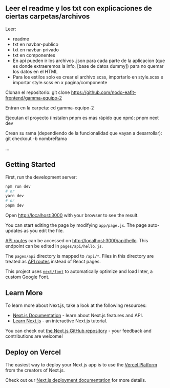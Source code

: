 ## Leer el readme y los txt con explicaciones de ciertas carpetas/archivos

Leer:

- readme
- txt en navbar-publico
- txt en navbar-privado
- txt en componentes
- En api pueden ir los archivos .json para cada parte de la aplicacion (que es donde extraeremos la info, [base de datos dummy]) para no quemar los datos en el HTML
- Para los estilos solo es crear el archivo scss, importarlo en style.scss e importar style.scss en x pagina/componente

Clonan el repositorio: git clone https://github.com/nodo-eafit-frontend/gamma-equipo-2

Entran en la carpeta: cd gamma-equipo-2

Ejecutan el proyecto (instalen pnpm es más rápido que npm): pnpm next dev

Crean su rama (dependiendo de la funcionalidad que vayan a desarrollar): git checkout -b nombreRama

...


## Getting Started

First, run the development server:

```bash
npm run dev
# or
yarn dev
# or
pnpm dev
```

Open [http://localhost:3000](http://localhost:3000) with your browser to see the result.

You can start editing the page by modifying `app/page.js`. The page auto-updates as you edit the file.

[API routes](https://nextjs.org/docs/api-routes/introduction) can be accessed on [http://localhost:3000/api/hello](http://localhost:3000/api/hello). This endpoint can be edited in `pages/api/hello.js`.

The `pages/api` directory is mapped to `/api/*`. Files in this directory are treated as [API routes](https://nextjs.org/docs/api-routes/introduction) instead of React pages.

This project uses [`next/font`](https://nextjs.org/docs/basic-features/font-optimization) to automatically optimize and load Inter, a custom Google Font.

## Learn More

To learn more about Next.js, take a look at the following resources:

- [Next.js Documentation](https://nextjs.org/docs) - learn about Next.js features and API.
- [Learn Next.js](https://nextjs.org/learn) - an interactive Next.js tutorial.

You can check out [the Next.js GitHub repository](https://github.com/vercel/next.js/) - your feedback and contributions are welcome!

## Deploy on Vercel

The easiest way to deploy your Next.js app is to use the [Vercel Platform](https://vercel.com/new?utm_medium=default-template&filter=next.js&utm_source=create-next-app&utm_campaign=create-next-app-readme) from the creators of Next.js.

Check out our [Next.js deployment documentation](https://nextjs.org/docs/deployment) for more details.
